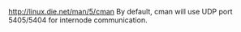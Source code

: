 http://linux.die.net/man/5/cman
By default, cman will use UDP port 5405/5404 for internode communication.
